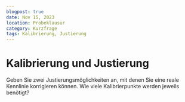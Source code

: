 ```yaml
---
blogpost: true
date: Nov 15, 2023
location: Probeklausur
category: Kurzfrage
tags: Kalibrierung, Justierung
---
```


# Kalibrierung und Justierung

Geben Sie zwei Justierungsmöglichkeiten an, mit denen Sie eine reale Kennlinie korrigieren können. Wie viele Kalibrierpunkte werden jeweils benötigt?
